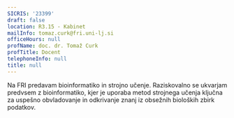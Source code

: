 ```yaml
---
SICRIS: '23399'
draft: false
location: R3.15 - Kabinet
mailInfo: tomaz.curk@fri.uni-lj.si
officeHours: null
profName: doc. dr. Tomaž Curk
profTitle: Docent
telephoneInfo: null
title: null
---
```



Na FRI predavam bioinformatiko in strojno učenje. Raziskovalno se ukvarjam predvsem z bioinformatiko, kjer je uporaba metod strojnega učenja ključna za uspešno obvladovanje in odkrivanje znanj iz obsežnih bioloških zbirk podatkov.